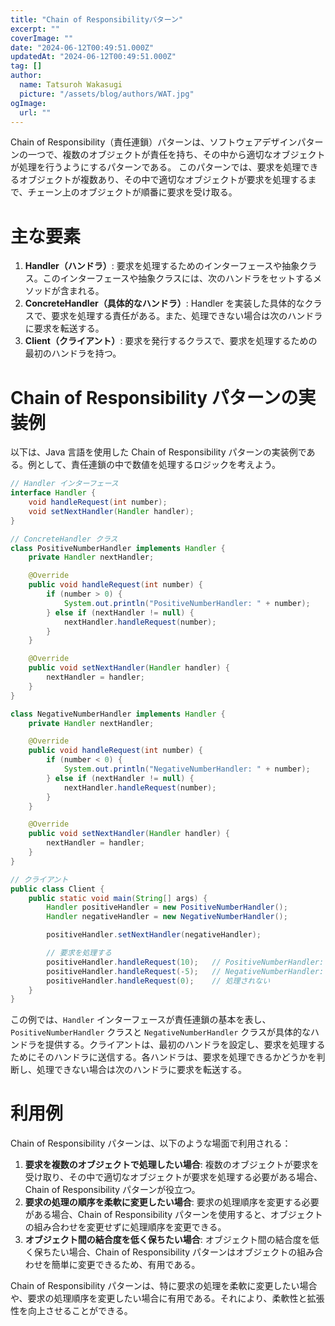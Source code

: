 ```yaml
---
title: "Chain of Responsibilityパターン"
excerpt: ""
coverImage: ""
date: "2024-06-12T00:49:51.000Z"
updatedAt: "2024-06-12T00:49:51.000Z"
tag: []
author:
  name: Tatsuroh Wakasugi
  picture: "/assets/blog/authors/WAT.jpg"
ogImage:
  url: ""
---
```


Chain of Responsibility（責任連鎖）パターンは、ソフトウェアデザインパターンの一つで、複数のオブジェクトが責任を持ち、その中から適切なオブジェクトが処理を行うようにするパターンである。
このパターンでは、要求を処理できるオブジェクトが複数あり、その中で適切なオブジェクトが要求を処理するまで、チェーン上のオブジェクトが順番に要求を受け取る。

# 主な要素

1. **Handler（ハンドラ）**: 要求を処理するためのインターフェースや抽象クラス。このインターフェースや抽象クラスには、次のハンドラをセットするメソッドが含まれる。
2. **ConcreteHandler（具体的なハンドラ）**: Handler を実装した具体的なクラスで、要求を処理する責任がある。また、処理できない場合は次のハンドラに要求を転送する。
3. **Client（クライアント）**: 要求を発行するクラスで、要求を処理するための最初のハンドラを持つ。

# Chain of Responsibility パターンの実装例

以下は、Java 言語を使用した Chain of Responsibility パターンの実装例である。例として、責任連鎖の中で数値を処理するロジックを考えよう。

```java
// Handler インターフェース
interface Handler {
    void handleRequest(int number);
    void setNextHandler(Handler handler);
}

// ConcreteHandler クラス
class PositiveNumberHandler implements Handler {
    private Handler nextHandler;

    @Override
    public void handleRequest(int number) {
        if (number > 0) {
            System.out.println("PositiveNumberHandler: " + number);
        } else if (nextHandler != null) {
            nextHandler.handleRequest(number);
        }
    }

    @Override
    public void setNextHandler(Handler handler) {
        nextHandler = handler;
    }
}

class NegativeNumberHandler implements Handler {
    private Handler nextHandler;

    @Override
    public void handleRequest(int number) {
        if (number < 0) {
            System.out.println("NegativeNumberHandler: " + number);
        } else if (nextHandler != null) {
            nextHandler.handleRequest(number);
        }
    }

    @Override
    public void setNextHandler(Handler handler) {
        nextHandler = handler;
    }
}

// クライアント
public class Client {
    public static void main(String[] args) {
        Handler positiveHandler = new PositiveNumberHandler();
        Handler negativeHandler = new NegativeNumberHandler();

        positiveHandler.setNextHandler(negativeHandler);

        // 要求を処理する
        positiveHandler.handleRequest(10);   // PositiveNumberHandler: 10
        positiveHandler.handleRequest(-5);   // NegativeNumberHandler: -5
        positiveHandler.handleRequest(0);    // 処理されない
    }
}

```

この例では、`Handler` インターフェースが責任連鎖の基本を表し、`PositiveNumberHandler` クラスと `NegativeNumberHandler` クラスが具体的なハンドラを提供する。クライアントは、最初のハンドラを設定し、要求を処理するためにそのハンドラに送信する。各ハンドラは、要求を処理できるかどうかを判断し、処理できない場合は次のハンドラに要求を転送する。

# 利用例

Chain of Responsibility パターンは、以下のような場面で利用される：

1. **要求を複数のオブジェクトで処理したい場合**: 複数のオブジェクトが要求を受け取り、その中で適切なオブジェクトが要求を処理する必要がある場合、Chain of Responsibility パターンが役立つ。
2. **要求の処理の順序を柔軟に変更したい場合**: 要求の処理順序を変更する必要がある場合、Chain of Responsibility パターンを使用すると、オブジェクトの組み合わせを変更せずに処理順序を変更できる。
3. **オブジェクト間の結合度を低く保ちたい場合**: オブジェクト間の結合度を低く保ちたい場合、Chain of Responsibility パターンはオブジェクトの組み合わせを簡単に変更できるため、有用である。

Chain of Responsibility パターンは、特に要求の処理を柔軟に変更したい場合や、要求の処理順序を変更したい場合に有用である。それにより、柔軟性と拡張性を向上させることができる。

